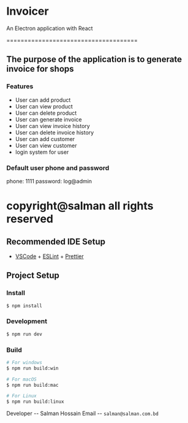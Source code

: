 # Invoicer

An Electron application with React
 
=====================================

## The purpose of the application is to generate invoice for shops

### Features
 - User can add product
 - User can view product
 - User can delete product
 - User can generate invoice
 - User can view invoice history
 - User can delete invoice history
 - User can add customer
 - User can view customer
 - login system for user


### Default user phone and password
phone: 1111
password: log@admin

copyright@salman
all rights reserved
=====================================

## Recommended IDE Setup

- [VSCode](https://code.visualstudio.com/) + [ESLint](https://marketplace.visualstudio.com/items?itemName=dbaeumer.vscode-eslint) + [Prettier](https://marketplace.visualstudio.com/items?itemName=esbenp.prettier-vscode)

## Project Setup

### Install

```bash
$ npm install
```

### Development

```bash
$ npm run dev
```

### Build

```bash
# For windows
$ npm run build:win

# For macOS
$ npm run build:mac

# For Linux
$ npm run build:linux
```
Developer -- Salman Hossain
 Email -- `` salman@salman.com.bd ``
